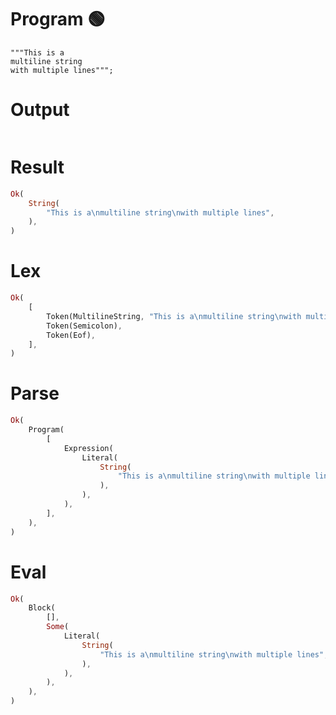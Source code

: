 # Program 🟢

```rustleaf
"""This is a
multiline string
with multiple lines""";
```

# Output

```

```

# Result

```rust
Ok(
    String(
        "This is a\nmultiline string\nwith multiple lines",
    ),
)
```

# Lex

```rust
Ok(
    [
        Token(MultilineString, "This is a\nmultiline string\nwith multiple lines"),
        Token(Semicolon),
        Token(Eof),
    ],
)
```

# Parse

```rust
Ok(
    Program(
        [
            Expression(
                Literal(
                    String(
                        "This is a\nmultiline string\nwith multiple lines",
                    ),
                ),
            ),
        ],
    ),
)
```

# Eval

```rust
Ok(
    Block(
        [],
        Some(
            Literal(
                String(
                    "This is a\nmultiline string\nwith multiple lines",
                ),
            ),
        ),
    ),
)
```
